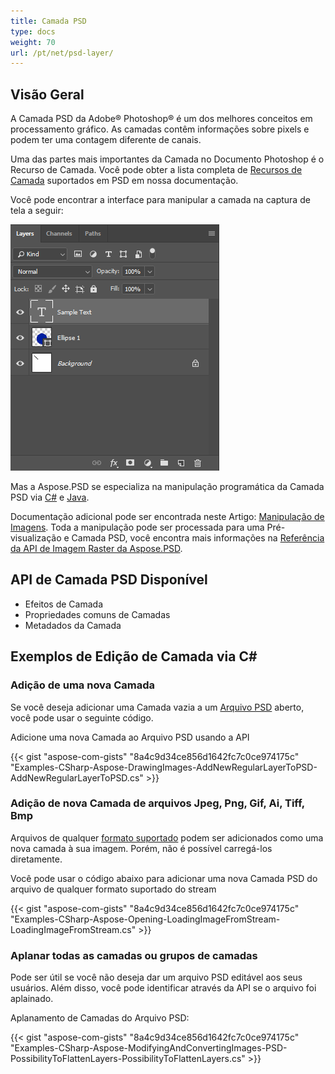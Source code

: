 ```yaml
---
title: Camada PSD
type: docs
weight: 70
url: /pt/net/psd-layer/
---
```


## **Visão Geral**
A Camada PSD da Adobe® Photoshop® é um dos melhores conceitos em processamento gráfico. As camadas contêm informações sobre pixels e podem ter uma contagem diferente de canais.

Uma das partes mais importantes da Camada no Documento Photoshop é o Recurso de Camada. Você pode obter a lista completa de [Recursos de Camada](/pt/psd/net/list-of-psd-layer-resources/) suportados em PSD em nossa documentação.

Você pode encontrar a interface para manipular a camada na captura de tela a seguir:

![todo:image_alt_text](psd-layer_1.png)

Mas a Aspose.PSD se especializa na manipulação programática da Camada PSD via [C#](/pt/psd/net/home/) e [Java](https://docs.aspose.com/display/psdjava/Aspose.PSD+for+Java+Home).

Documentação adicional pode ser encontrada neste Artigo: [Manipulação de Imagens](/pt/psd/net/manipulating-images-html/). Toda a manipulação pode ser processada para uma Pré-visualização e Camada PSD, você encontra mais informações na [Referência da API de Imagem Raster da Aspose.PSD](https://reference.aspose.com/psd/net/aspose.psd/rasterimage).

## **API de Camada PSD Disponível**
- Efeitos de Camada
- Propriedades comuns de Camadas
- Metadados da Camada

## **Exemplos de Edição de Camada via C#**
### **Adição de uma nova Camada**
Se você deseja adicionar uma Camada vazia a um [Arquivo PSD](/pt/psd/net/psd-file/) aberto, você pode usar o seguinte código.

Adicione uma nova Camada ao Arquivo PSD usando a API

{{< gist "aspose-com-gists" "8a4c9d34ce856d1642fc7c0ce974175c" "Examples-CSharp-Aspose-DrawingImages-AddNewRegularLayerToPSD-AddNewRegularLayerToPSD.cs" >}}

### **Adição de nova Camada de arquivos Jpeg, Png, Gif, Ai, Tiff, Bmp**
Arquivos de qualquer [formato suportado](/pt/psd/net/supported-file-formats/) podem ser adicionados como uma nova camada à sua imagem. Porém, não é possível carregá-los diretamente.

Você pode usar o código abaixo para adicionar uma nova Camada PSD do arquivo de qualquer formato suportado do stream

{{< gist "aspose-com-gists" "8a4c9d34ce856d1642fc7c0ce974175c" "Examples-CSharp-Aspose-Opening-LoadingImageFromStream-LoadingImageFromStream.cs" >}}

### **Aplanar todas as camadas ou grupos de camadas**
Pode ser útil se você não deseja dar um arquivo PSD editável aos seus usuários. Além disso, você pode identificar através da API se o arquivo foi aplainado.

Aplanamento de Camadas do Arquivo PSD:

{{< gist "aspose-com-gists" "8a4c9d34ce856d1642fc7c0ce974175c" "Examples-CSharp-Aspose-ModifyingAndConvertingImages-PSD-PossibilityToFlattenLayers-PossibilityToFlattenLayers.cs" >}}
